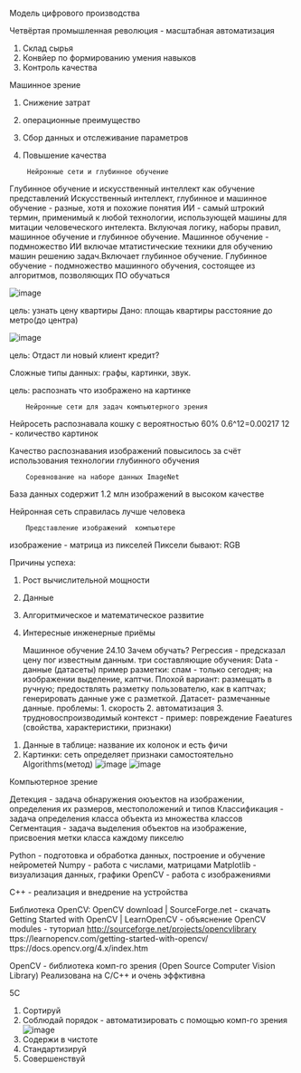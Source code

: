   Модель цифрового производства

Четвёртая промышленная революция - масштабная автоматизация
1. Склад сырья
2. Конвйер по формированию умения навыков
3. Контроль качества

  Машинное зрение
1. Снижение затрат
2. операционные преимущество
3. Сбор данных и отслеживание параметров
4. Повышение качества


        Нейронные сети и глубинное обучение
Глубинное обучение и искусственный интеллект как обучение представлений
Искусственный интеллект, глубинное и машинное обучение - разные, хотя и похожие понятия 
  ИИ -  самый штрокий термин, применимый к любой технологии, использующей машины для митации человеческого интелекта. Вклуючая логику, наборы правил, машинное обучение и глубинное обучение.
    Машинное обучение - подмножество ИИ включае мтатистические техники для обучению машин решению задач.Включает глубинное обучение.
      Глубинное обучение - подмножество машинного обучения, состоящее из алгоритмов, позволяющих ПО обучаться 
      
![image](https://user-images.githubusercontent.com/97594112/190988221-c47ce970-016c-44ca-b1e5-d429b0b5dac8.png)

цель: узнать цену квартиры
Дано: площаь квартиры
расстояние до метро(до центра)

![image](https://user-images.githubusercontent.com/97594112/190995010-c9c577f8-4fda-4083-9552-63fc0da46bbf.png)

 цель: Отдаст ли новый клиент кредит?


Сложные типы данных: графы, картинки, звук.

цель: распознать что изображено на картинке

        Нейронные сети для задач компьютерного зрения
Нейросеть распознавала кошку с вероятностью 60%
0.6^12=0.00217
12 - количество картинок

Качество распознавания изображений  повысилось за счёт использования технологии глубинного обучения

        Соревнование на наборе данных ImageNet
База данных содержит 1.2 млн изображений в высоком качестве

Нейронная сеть справилась лучше человека

        Представление изображений  компьютере 
изображение - матрица из пикселей
Пиксели бывают: RGB

Причины успеха:
1) Рост вычислительной мощности
2) Данные
3) Алгоритмическое и математическое развитие
4) Интересные инженерные приёмы

      Машинное обучение 24.10
Зачем обучать?
Регрессия - предсказал цену пог известным данным.
три составляющие обучения:
Data - данные (датасеты) пример разметки: спам - только сегодня; на изображении выделение, каптчи.
Плохой вариант: размещать в ручную; предоствлять разметку пользователю, как в каптчах; генерировать данные уже с разметкой.
Датасет- размечанные данные.
проблемы: 1. скорость 2. автоматизация 3. трудновоспроизводимый контекст - пример: повреждение
Faeatures (свойства, характеристики, признаки)
1. Данные в таблице: название их колонок и есть фичи
2. Картинки: сеть определяет признаки самостоятельно
Algorithms(метод)
![image](https://user-images.githubusercontent.com/97594112/197493020-5e21981b-d37d-4b34-9172-4518b3ce77d1.png)
![image](https://user-images.githubusercontent.com/97594112/197489590-249de622-22a6-40ca-8861-97aed559a0c1.png)

Компьютерное зрение

Детекция - задача обнаружения оюъектов на изображении, определения их размеров, местоположений и типов
Классификация - задача определения класса объекта из множества классов
Сегментация - задача выделения объектов на изображение, присвоения метки класса каждому пикселю

Python - подготовка и обработка данных, построение и обучение нейрометей
Numpy - работа с числами, матрицами
Matplotlib - визуализация данных, графики
OpenCV - работа с изображениями

C++ - реализация и внедрение на устройства

Библиотека OpenCV: OpenCV download | SourceForge.net - скачать Getting Started with OpenCV | LearnOpenCV   - объяснение OpenCV modules - туториал
http://sourceforge.net/projects/opencvlibrary ttps://learnopencv.com/getting-started-with-opencv/ ttps://docs.opencv.org/4.x/index.htm

OpenCV - библиотека комп-го зрения (Open Source Computer Vision Library)
Реализована на C/C++ и очень эффктивнa

5C
1. Сортируй
2. Соблюдай порядок - автоматизировать с помощью комп-го зрения
![image](https://user-images.githubusercontent.com/97594188/197501558-916dc048-3ff4-48c3-87e1-9ef316bf45d9.png)
3. Содержи в чистоте
4. Стандартизируй
5. Совершенствуй







